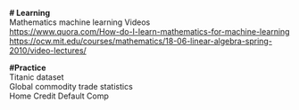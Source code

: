 <b># Learning</b>
<br>
Mathematics machine learning Videos <br>
https://www.quora.com/How-do-I-learn-mathematics-for-machine-learning<br>
https://ocw.mit.edu/courses/mathematics/18-06-linear-algebra-spring-2010/video-lectures/
<br>

<b>#Practice</b> <br>
Titanic dataset <br>
Global commodity  trade statistics<br>
Home Credit Default Comp <br>
